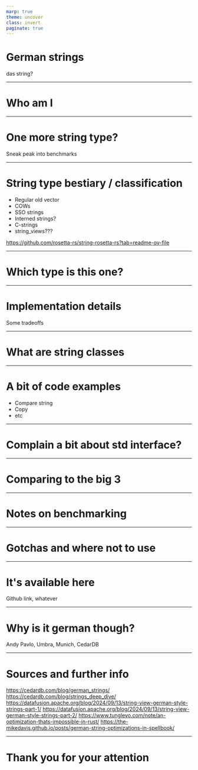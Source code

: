 ```yaml
---
marp: true
theme: uncover
class: invert
paginate: true
---
```


# German strings

das string?

---

# Who am I

---

# One more string type?

Sneak peak into benchmarks

--- 

# String type bestiary / classification

- Regular old vector<char>
- COWs
- SSO strings
- Interned strings?
- C-strings
- string_views???

https://github.com/rosetta-rs/string-rosetta-rs?tab=readme-ov-file

---

# Which type is this one?

---

# Implementation details

Some tradeoffs

---

# What are string classes

---

# A bit of code examples

- Compare string
- Copy
- etc

---

# Complain a bit about std interface?

---

# Comparing to the big 3

---

# Notes on benchmarking

---

# Gotchas and where not to use

---

# It's available here

Github link, whatever

---

# Why is it german though?

Andy Pavlo, Umbra, Munich, CedarDB

---

# Sources and further info

https://cedardb.com/blog/german_strings/
https://cedardb.com/blog/strings_deep_dive/
https://datafusion.apache.org/blog/2024/09/13/string-view-german-style-strings-part-1/
https://datafusion.apache.org/blog/2024/09/13/string-view-german-style-strings-part-2/
https://www.tunglevo.com/note/an-optimization-thats-impossible-in-rust/
https://the-mikedavis.github.io/posts/german-string-optimizations-in-spellbook/

---

# Thank you for your attention